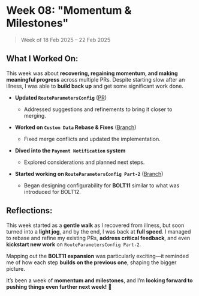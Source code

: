 # Week 08: "Momentum & Milestones"

> Week of 18 Feb 2025 – 22 Feb 2025

## What I Worked On:

This week was about **recovering, regaining momentum, and making meaningful
progress** across multiple PRs. Despite starting slow after an illness, I was
able to **build back up** and get some significant work done.

- **Updated `RouteParametersConfig`**
  ([PR](https://github.com/shaavan/rust-lightning/commits/pr3342.12))

  - Addressed suggestions and refinements to bring it closer to merging.

- **Worked on `Custom Data` Rebase & Fixes**
  ([Branch](https://github.com/shaavan/rust-lightning/commits/custom_tlvs-16))

  - Fixed merge conflicts and updated the implementation.

- **Dived into the `Payment Notification` system**

  - Explored considerations and planned next steps.

- **Started working on `RouteParametersConfig Part-2`**
  ([Branch](https://github.com/shaavan/rust-lightning/commits/i3262b-1))
  - Began designing configurability for **BOLT11** similar to what was
    introduced for BOLT12.

## Reflections:

This week started as a **gentle walk** as I recovered from illness, but soon
turned into a **light jog**, and by the end, I was back at **full speed**. I
managed to rebase and refine my existing PRs, **address critical feedback**, and
even **kickstart new work** on `RouteParametersConfig Part-2`.

Mapping out the **BOLT11 expansion** was particularly exciting—it reminded me of
how each step **builds on the previous one**, shaping the bigger picture.

It’s been a week of **momentum and milestones**, and I’m **looking forward to
pushing things even further next week!** 🚀
